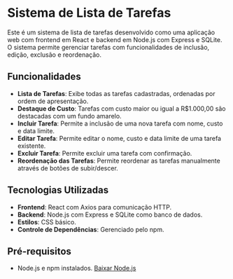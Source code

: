 # Sistema de Lista de Tarefas

Este é um sistema de lista de tarefas desenvolvido como uma aplicação web com frontend em React e backend em Node.js com Express e SQLite. O sistema permite gerenciar tarefas com funcionalidades de inclusão, edição, exclusão e reordenação.

## Funcionalidades

- **Lista de Tarefas**: Exibe todas as tarefas cadastradas, ordenadas por ordem de apresentação.
- **Destaque de Custo**: Tarefas com custo maior ou igual a R$1.000,00 são destacadas com um fundo amarelo.
- **Incluir Tarefa**: Permite a inclusão de uma nova tarefa com nome, custo e data limite.
- **Editar Tarefa**: Permite editar o nome, custo e data limite de uma tarefa existente.
- **Excluir Tarefa**: Permite excluir uma tarefa com confirmação.
- **Reordenação das Tarefas**: Permite reordenar as tarefas manualmente através de botões de subir/descer.

## Tecnologias Utilizadas

- **Frontend**: React com Axios para comunicação HTTP.
- **Backend**: Node.js com Express e SQLite como banco de dados.
- **Estilos**: CSS básico.
- **Controle de Dependências**: Gerenciado pelo npm.

## Pré-requisitos

- Node.js e npm instalados. [Baixar Node.js](https://nodejs.org/)



